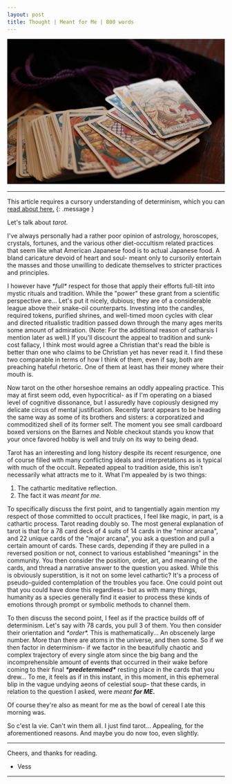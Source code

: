 ```yaml
---
layout: post
title: Thought | Meant for Me | 800 words
---
```


![Tarot](/assets/tarot.jpg "A picture of your future.")

<hr>

This article requires a cursory understanding of determinism, which you can <a href="https://vess-dev.github.io/2021/06/18/determinedly-happy/">read about here.</a>
{: .message }

Let's talk about <em>tarot.</em>

I've always personally had a rather poor opinion of astrology, horoscopes, crystals, fortunes, and the various other diet-occultism related practices that seem like what American Japanese food is to actual Japanese food. A bland caricature devoid of heart and soul- meant only to cursorily entertain the masses and those unwilling to dedicate themselves to stricter practices and principles. 

I however have <em>\*full\*</em> respect for those that apply their efforts full-tilt into mystic rituals and tradition. While the "power" these grant from a scientific perspective are... Let's put it nicely, dubious; they are of a considerable league above their snake-oil counterparts. Investing into the candles, required tokens, purified shrines, and well-timed moon cycles with clear and directed ritualistic tradition passed down through the many ages merits some amount of admiration. (Note: For the additional reason of catharsis I mention later as well.) If you'll discount the appeal to tradition and sunk-cost fallacy, I think most would agree a Christian that's read the bible is better than one who claims to be Christian yet has never read it. I find these two comparable in terms of how I think of them, even if say, both are preaching hateful rhetoric. One of them at least has their money where their mouth is.

Now tarot on the other horseshoe remains an oddly appealing practice. This may at first seem odd, even hypocritical- as if I'm operating on a biased level of cognitive dissonance, but I assuredly have copiously designed my delicate circus of mental justification. Recently tarot appears to be heading the same way as some of its brothers and sisters: a corporatized and commoditized shell of its former self. The moment you see small cardboard boxed versions on the Barnes and Noble checkout stands you know that your once favored hobby is well and truly on its way to being dead.

Tarot has an interesting and long history despite its recent resurgence, one of course filled with many conflicting ideals and interpretations as is typical with much of the occult. Repeated appeal to tradition aside, this isn't necessarily what attracts me to it. What I'm appealed by is two things:

1. The cathartic meditative reflection.
2. The fact it was <em>meant for me.</em>

To specifically discuss the first point, and to tangentially again mention my respect of those committed to occult practices, I feel like magic, in part, is a cathartic process. Tarot reading doubly so. The most general explanation of tarot is that for a 78 card deck of 4 suits of 14 cards in the "minor arcana", and 22 unique cards of the "major arcana", you ask a question and pull a certain amount of cards. These cards, depending if they are pulled in a reversed position or not, connect to various established "meanings" in the community. You then consider the position, order, art, and meaning of the cards, and thread a narrative answer to the question you asked. While this is obviously superstition, is it not on some level cathartic? It's a process of pseudo-guided contemplation of the troubles you face. One could point out that you could have done this regardless- but as with many things, humanity as a species generally find it easier to process these kinds of emotions through prompt or symbolic methods to channel them.

To then discuss the second point, I feel as if the practice builds off of determinism. Let's say with 78 cards, you pull 3 of them. You then consider their orientation and <em>\*order\*.</em> This is mathematically...  An obscenely large number. More than there are atoms in the universe, and then some. So if we then factor in determinism- if we factor in the beautifully chaotic and complex trajectory of every single atom since the big bang and the incomprehensible amount of events that occurred in their wake before coming to their final <em><strong>\*predetermined\*</strong></em> resting place in the cards that you drew... To me, it feels as if in this instant, in this moment, in this ephemeral blip in the vague undying aeons of celestial soup- that these cards, in relation to the question I asked, were <em>meant <strong>for ME.</strong></em>

Of course they're also as meant for me as the bowl of cereal I ate this morning was.

So c'est la vie. Can't win them all. I just find tarot... Appealing, for the aforementioned reasons. And maybe you do now too, even slightly.

<hr>

Cheers, and thanks for reading.

- Vess

<hr>